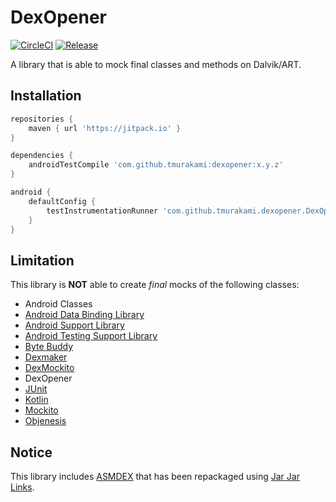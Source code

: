 # DexOpener

[![CircleCI](https://circleci.com/gh/tmurakami/dexopener.svg?style=shield)](https://circleci.com/gh/tmurakami/dexopener)
[![Release](https://jitpack.io/v/tmurakami/dexopener.svg)](https://jitpack.io/#tmurakami/dexopener)

A library that is able to mock final classes and methods on Dalvik/ART.

## Installation

```groovy
repositories {
    maven { url 'https://jitpack.io' }
}

dependencies {
    androidTestCompile 'com.github.tmurakami:dexopener:x.y.z'
}

android {
    defaultConfig {
        testInstrumentationRunner 'com.github.tmurakami.dexopener.DexOpener'
    }
}
```

## Limitation

This library is **NOT** able to create *final* mocks of the following classes:

- Android Classes
- [Android Data Binding Library](https://developer.android.com/topic/libraries/data-binding/index.html)
- [Android Support Library](https://developer.android.com/topic/libraries/support-library/index.html)
- [Android Testing Support Library](https://developer.android.com/topic/libraries/testing-support-library/index.html)
- [Byte Buddy](http://bytebuddy.net/)
- [Dexmaker](https://github.com/crittercism/dexmaker)
- [DexMockito](https://github.com/tmurakami/dexmockito)
- DexOpener
- [JUnit](http://junit.org/)
- [Kotlin](https://kotlinlang.org/)
- [Mockito](http://site.mockito.org/)
- [Objenesis](http://objenesis.org/)

## Notice

This library includes [ASMDEX](http://asm.ow2.org/asmdex-index.html) that has been repackaged using [Jar Jar Links](https://code.google.com/archive/p/jarjar/).
